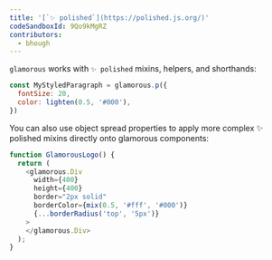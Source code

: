 ```yaml
---
title: '[`✨ polished`](https://polished.js.org/)'
codeSandboxId: 9Qo9kMgRZ
contributors:
  - bhough
---
```


`glamorous` works with `✨ polished` mixins, helpers, and shorthands:

```js
const MyStyledParagraph = glamorous.p({
  fontSize: 20,
  color: lighten(0.5, '#000'),
})
```

You can also use object spread properties to apply more complex ✨ polished mixins directly onto glamorous components:

```js
function GlamorousLogo() {
  return (
    <glamorous.Div
      width={400}
      height={400}
      border="2px solid"
      borderColor={mix(0.5, '#fff', '#000')}
      {...borderRadius('top', '5px')}
    >
    </glamorous.Div>
  );
}
```
